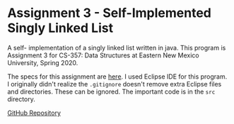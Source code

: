 # Assignment 3 - Self-Implemented Singly Linked List

A self- implementation of a singly linked list written in java. This program is Assignment 3 for CS-357: Data Structures at Eastern New Mexico University, Spring 2020.

The specs for this assignment are [here](/Assignment_3_CS357_Spring_2020.pdf). I used Eclipse IDE for this program. I originally didn't realize the ```.gitignore``` doesn't remove extra Eclipse files and directories. These can be ignored. The important code is in the ```src``` directory.

[GitHub Repository](https://github.com/iamfonz/LinkedListJava)